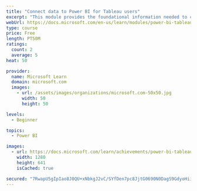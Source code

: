 ```yaml
---
title: "Connect data to Power BI for Tableau users"
excerpt: "This module provides the foundational information needed to connect to your data confidently with the new platform."
webUrl: https://docs.microsoft.com/en-us/learn/modules/power-bi-tableau-data-connectivity/
type: course
price: Free
length: PT50M
ratings:
  count: 2
  average: 5
heat: 50

provider:
  name: Microsoft Learn
  domain: microsoft.com
  images:
    - url: /assets/images/organizations/microsoft.com-50x50.jpg
      width: 50
      height: 50

levels:
  - Beginner

topics:
  - Power BI

images:
  - url: https://docs.microsoft.com/learn/achievements/power-bi-tableau-data-connectivity-social.png
    width: 1280
    height: 641
    isCached: true

secured: "7RwapU5gIpIao8J0QU+xNbkgJ2vC/SYfDen7pc8JjtG0690N0DagS9GdyoHiioAVoog/Vx02iq/pnmE5u9JvgnYRqq5qRRxET3VYj/KzUx9IbFsb6nOp4hXHGJrwkT6Ay0DpRnJadUY8Yzd0anAFCEh+BhvFHQwTRm1X5+2LA1eQYkRWW/j1OvDnnz1pqmAn21GoejU7uIRQ1Qd76aRt8dXy66XgGzgiILdJ88/atOzyAHsampCysUN3LA5tVejNgpuWJ0NtJAbPeqBeYLZ4ehJP38zt7Zy9ARFQgMkpN9KscHDOShgMD92W8Y3T8VMXvHRf6EUGitsLiKUM7vCDTCddBG7/6L/FOxpCnjMYKo3qT5kSwT0ritTEB9bOWs1EpvAbJIFEaiG1aI7XCCCS4A8Wg5lG5zajh2muAZ4BDQk=;tcjhI7gjTgVwiPazTpIFpg=="
---
```


